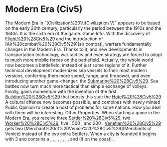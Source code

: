 # Modern Era (Civ5)

The Modern Era in "[Civilization%20V](Civilization V)" appears to be based on the early 20th century, particularly the period between the 1910s and the 1940s. It is the sixth era of the game.
Game Info.
With the discovery of [Flight%20%28Civ5%29](Flight) and the introduction of [Air%20combat%20%28Civ5%29](air combat), warfare fundamentally changes in the Modern Era. Thanks to it, and new developments in transportation technology, war tactics and even strategy are forced to adapt to much more mobile forces on the battlefield. Actually, the whole world now becomes a battlefield, instead of just some regions of it.
Further technical development modernizes sea vessels to their most modern versions, conferring them more speed, range, and firepower, and even introducing another game-changer: the [Submarine%20%28Civ5%29](Submarine). Sea battles now turn much more tactical than simple exchange of volleys.
Finally, gains momentum with the invention of the first [Building%20%28Civ5%29](building) that boosts this stat: the [Hotel%20%28Civ5%29](Hotel). A cultural offense now becomes possible, and combines with newly minted Public Opinion to create a host of problems for some nations. How you deal with them will be interesting.
Other Properties.
When starting a game in the Modern Era, you receive three [Settler%20%28Civ5%29](Settlers), two [Worker%20%28Civ5%29](Workers), five , 500 , and 200 . [Venetian%20%28Civ5%29](Venice) gets two [Merchant%20of%20Venice%20%28Civ5%29](Merchants of Venice) instead of the two extra Settlers. When a city is founded it begins with 3 and contains a , , , , , , , , and (if on the coast) .
